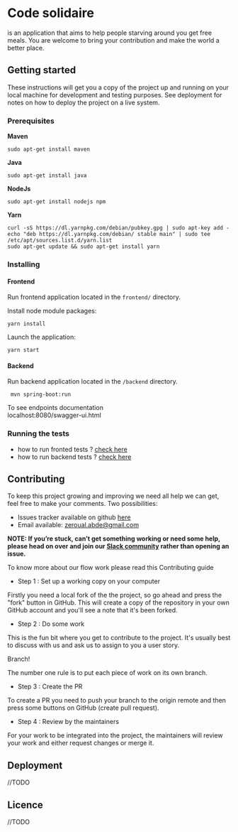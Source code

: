 # Code solidaire
is an application that aims to help people starving around you get free meals. You are welcome to bring your contribution and make the world a better place.
## Getting started
These instructions will get you a copy of the project up and running on your local machine for development and testing purposes. See deployment for notes on how to deploy the project on a live system.
### Prerequisites
**Maven**

    sudo apt-get install maven

**Java**

    sudo apt-get install java
    
**NodeJs**

    sudo apt-get install nodejs npm    

**Yarn**

    curl -sS https://dl.yarnpkg.com/debian/pubkey.gpg | sudo apt-key add -
    echo "deb https://dl.yarnpkg.com/debian/ stable main" | sudo tee /etc/apt/sources.list.d/yarn.list   
    sudo apt-get update && sudo apt-get install yarn
    
    
### Installing
  #### Frontend
  Run frontend application located in the `frontend/` directory.
  
  Install node module packages:
  ```  
  yarn install
  ```
  
  Launch the application:
  ```  
  yarn start
  ```
  #### Backend
 Run backend application located in the `/backend` directory.
 
     mvn spring-boot:run  
 
 To see endpoints documentation     
	 localhost:8080/swagger-ui.html 
	 
### Running the tests
- how to run fronted tests ? [check here](frontend/README.md)
- how to run backend tests ? [check here](backend/README.md)

## Contributing
To keep this project growing and improving we need all help we can get, feel free to make your comments.
 Two possibilities:
- Issues tracker available on github [here](https://github.com/zeroual/code-solidaire/issues)
- Email available: zeroual.abde@gmail.com

**NOTE: If you’re stuck, can’t get something working or need some help, please head on over and join our [Slack community](https://otchi.slack.com) rather than opening an issue.**

To know more about our flow work please read this Contributing guide

- Step 1 : Set up a working copy on your computer

Firstly you need a local fork of the the project, so go ahead and press the "fork" button in GitHub.
This will create a copy of the repository in your own GitHub account and you'll see a note that it's been forked.

- Step 2 : Do some work

This is the fun bit where you get to contribute to the project. It's usually best to discuss with us and ask us to assign 
to you a user story.

Branch!

The number one rule is to put each piece of work on its own branch.

- Step 3 : Create the PR

To create a PR you need to push your branch to the origin remote and then press some buttons on GitHub (create pull request).

- Step 4 : Review by the maintainers

For your work to be integrated into the project, the maintainers will review your work and either request changes or merge it.

## Deployment
//TODO
## Licence
//TODO
